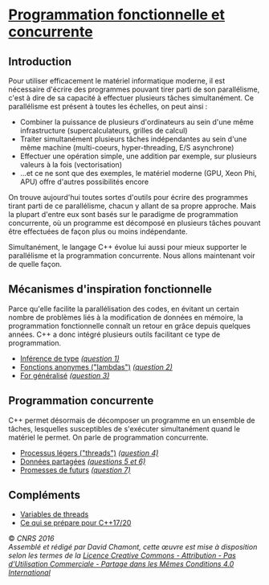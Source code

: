 # [Programmation fonctionnelle et concurrente](README.md)

## Introduction

Pour utiliser efficacement le matériel informatique moderne, il est nécessaire d'écrire des programmes pouvant tirer parti de son parallélisme, c'est à dire de sa capacité à effectuer plusieurs tâches simultanément. Ce parallélisme est présent à toutes les échelles, on peut ainsi :

  - Combiner la puissance de plusieurs d'ordinateurs au sein d'une même infrastructure (supercalculateurs, grilles de calcul)
  - Traiter simultanément plusieurs tâches indépendantes au sein d'une même machine (multi-coeurs, hyper-threading, E/S asynchrone)
  - Effectuer une opération simple, une addition par exemple, sur plusieurs valeurs à la fois (vectorisation)
  - ...et ce ne sont que des exemples, le matériel moderne (GPU, Xeon Phi, APU) offre d'autres possibilités encore

On trouve aujourd'hui toutes sortes d'outils pour écrire des programmes tirant parti de ce parallélisme, chacun y allant de sa propre approche. Mais la plupart d'entre eux sont basés sur le paradigme de programmation concurrente, où un programme est décomposé en plusieurs tâches pouvant être effectuées de façon plus ou moins indépendante.

Simultanément, le langage C++ évolue lui aussi pour mieux supporter le parallélisme et la programmation concurrente. Nous allons maintenant voir de quelle façon.

## Mécanismes d'inspiration fonctionnelle

Parce qu'elle facilite la parallélisation des codes, en évitant un certain nombre de problèmes liés à la modification de données en mémoire, la programmation fonctionnelle connaît un retour en grâce depuis quelques années. C++ a donc intégré plusieurs outils facilitant ce type de programmation.

  - [Inférence de type](TheorieClassiqueInference.md) *[(question 1)](CoefsFonctionnelleConcurrente.md)*
  - [Fonctions anonymes ("lambdas")](Cpp11Lambdas.md) *[(question 2)](CoefsFonctionnelleConcurrente#a2Lambdas.md)*
  - [For généralisé](Cpp11ForGeneralise.md) *[(question 3)](CoefsFonctionnelleConcurrente#a3Forgénéralisé.md)*

## Programmation concurrente

C++ permet désormais de décomposer un programme en un ensemble de tâches, lesquelles susceptibles de s'exécuter simultanément quand le matériel le permet. On parle de programmation concurrente.

  - [Processus légers ("threads")](Cpp11Threads.md) *[(question 4)](CoefsFonctionnelleConcurrente#a4Parallélisationdestests.md)*
  - [Données partagées](Cpp11SharedData.md) *[(questions 5 et 6)](CoefsFonctionnelleConcurrente#a5Stresstest.md)*
  - [Promesses de futurs](Cpp11Future.md) *[(question 7)](CoefsFonctionnelleConcurrente#a7Appelsasynchrone.md)*

## Compléments

  - [Variables de threads](Cpp11Tls.md)
  - [Ce qui se prépare pour C++17/20](Cpp17Parallele.md)

  
  
© *CNRS 2016*  
*Assemblé et rédigé par David Chamont, cette œuvre est mise à disposition selon les termes de la [Licence Creative Commons - Attribution - Pas d’Utilisation Commerciale - Partage dans les Mêmes Conditions 4.0 International](http://creativecommons.org/licenses/by-nc-sa/4.0/)*
